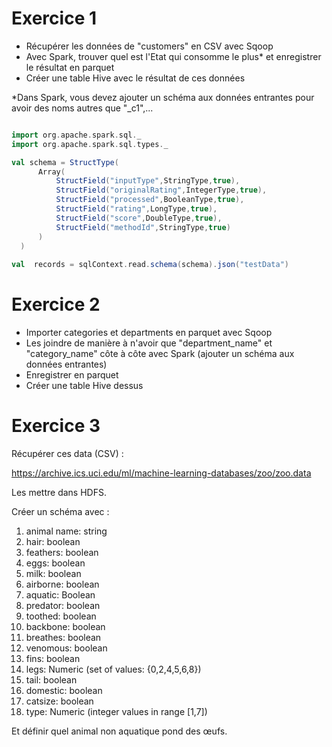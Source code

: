 # Exercice 1

- Récupérer les données de "customers" en CSV avec Sqoop
- Avec Spark, trouver quel est l'Etat qui consomme le plus* et enregistrer le résultat en parquet
- Créer une table Hive avec le résultat de ces données

*Dans Spark, vous devez ajouter un schéma aux données entrantes pour avoir des noms autres que "_c1",...

```scala

import org.apache.spark.sql._
import org.apache.spark.sql.types._

val schema = StructType(
      Array(
          StructField("inputType",StringType,true), 
          StructField("originalRating",IntegerType,true), 
          StructField("processed",BooleanType,true), 
          StructField("rating",LongType,true), 
          StructField("score",DoubleType,true), 
          StructField("methodId",StringType,true)
      )
  )
            
val  records = sqlContext.read.schema(schema).json("testData")

```

# Exercice 2

- Importer categories et departments en parquet avec Sqoop
- Les joindre de manière à n'avoir que "department_name" et "category_name" côte à côte avec Spark (ajouter un schéma aux données entrantes)
- Enregistrer en parquet
- Créer une table Hive dessus

# Exercice 3

Récupérer ces data (CSV)  :

https://archive.ics.uci.edu/ml/machine-learning-databases/zoo/zoo.data

Les mettre dans HDFS.

Créer un schéma avec : 
1. animal name: string 
2. hair: boolean 
3. feathers: boolean 
4. eggs: boolean 
5. milk: boolean 
6. airborne: boolean 
7. aquatic:	Boolean 
8. predator: boolean 
9. toothed:	boolean 
10. backbone: boolean 
11. breathes: boolean 
12. venomous: boolean 
13. fins: boolean 
14. legs: Numeric (set of values: {0,2,4,5,6,8}) 
15. tail: boolean 
16. domestic: boolean 
17. catsize: boolean 
18. type: Numeric (integer values in range [1,7])

Et définir quel animal non aquatique pond des œufs.
